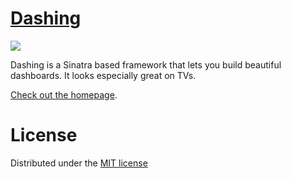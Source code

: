 # [Dashing](http://shopify.github.com/dashing)
![](https://api.travis-ci.org/Shopify/dashing.png)
    
Dashing is a Sinatra based framework that lets you build beautiful dashboards. It looks especially great on TVs.

[Check out the homepage](http://shopify.github.com/dashing).

# License
Distributed under the [MIT license](https://github.com/Shopify/dashing/blob/master/MIT-LICENSE)
